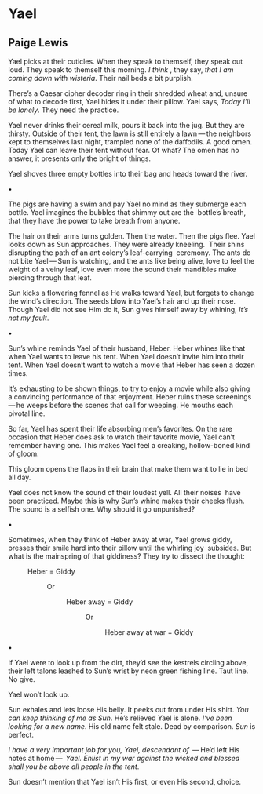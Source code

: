 # Yael
## Paige Lewis
Yael picks at their cuticles. When they speak to themself, they speak out
loud. They speak to themself this morning. _I think_ , they say, _that I am
coming down with wisteria_. Their nail beds a bit purplish.

There’s a Caesar cipher decoder ring in their shredded wheat and, unsure of
what to decode first, Yael hides it under their pillow. Yael says, _Today I’ll
be lonely_. They need the practice.

Yael never drinks their cereal milk, pours it back into the jug. But they are
thirsty. Outside of their tent, the lawn is still entirely a lawn — the
neighbors kept to themselves last night, trampled none of the daffodils. A
good omen. Today Yael can leave their tent without fear. Of what? The omen has
no answer, it presents only the bright of things.

Yael shoves three empty bottles into their bag and heads toward the river.

•

The pigs are having a swim and pay Yael no mind as they submerge each bottle.
Yael imagines the bubbles that shimmy out are the  bottle’s breath, that they
have the power to take breath from anyone.

The hair on their arms turns golden. Then the water. Then the pigs flee. Yael
looks down as Sun approaches. They were already kneeling.  Their shins
disrupting the path of an ant colony’s leaf-carrying  ceremony. The ants do
not bite Yael — Sun is watching, and the ants like being alive, love to feel
the weight of a veiny leaf, love even more the sound their mandibles make
piercing through that leaf.

Sun kicks a flowering fennel as He walks toward Yael, but forgets to change
the wind’s direction. The seeds blow into Yael’s hair and up their nose.
Though Yael did not see Him do it, Sun gives himself away by whining, _It’s
not my fault_.

•

Sun’s whine reminds Yael of their husband, Heber. Heber whines like that when
Yael wants to leave his tent. When Yael doesn’t invite him into their tent.
When Yael doesn’t want to watch a movie that Heber has seen a dozen times.

It’s exhausting to be shown things, to try to enjoy a movie while also giving
a convincing performance of that enjoyment. Heber ruins these screenings — he
weeps before the scenes that call for weeping. He mouths each pivotal line.

So far, Yael has spent their life absorbing men’s favorites. On the rare
occasion that Heber does ask to watch their favorite movie, Yael can’t
remember having one. This makes Yael feel a creaking, hollow-boned kind of
gloom.

This gloom opens the flaps in their brain that make them want to lie in bed
all day.

Yael does not know the sound of their loudest yell. All their noises  have
been practiced. Maybe this is why Sun’s whine makes their cheeks flush. The
sound is a selfish one. Why should it go unpunished?

•

Sometimes, when they think of Heber away at war, Yael grows giddy,  presses
their smile hard into their pillow until the whirling joy  subsides. But what
is the mainspring of that giddiness? They try to dissect the thought:

          Heber = Giddy

                    Or

                              Heber away = Giddy

                                        Or

                                                  Heber away at war = Giddy

•

If Yael were to look up from the dirt, they’d see the kestrels circling above,
their left talons leashed to Sun’s wrist by neon green fishing line. Taut
line. No give.

Yael won’t look up.

Sun exhales and lets loose His belly. It peeks out from under His shirt. _You
can keep thinking of me as Sun_. He’s relieved Yael is alone. _I’ve been
looking for a new name_. His old name felt stale. Dead by comparison. _Sun_ is
perfect.

 _I have a very important job for you, Yael, descendant of_  — He’d left His
notes at home —  _Yael. Enlist in my war against the wicked and blessed shall
you be above all people in the tent_.

Sun doesn’t mention that Yael isn’t His first, or even His second, choice.